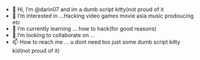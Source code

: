 - 👋 Hi, I’m @darin07 and im a dumb script kitty(not proud of it
- 👀 I’m interested in ...Hacking video games movie asia music prodoucing etc
- 🌱 I’m currently learning ... how to hack(for good reasons)
- 💞️ I’m looking to collaborate on ...
- 📫 How to reach me ... u dont need too just some dumb script kitty kid(not proud of it) 

<!---
darin07/darin07 is a ✨ special ✨ repository because its `README.md` (this file) appears on your GitHub profile.
You can click the Preview link to take a look at your changes.
--->
